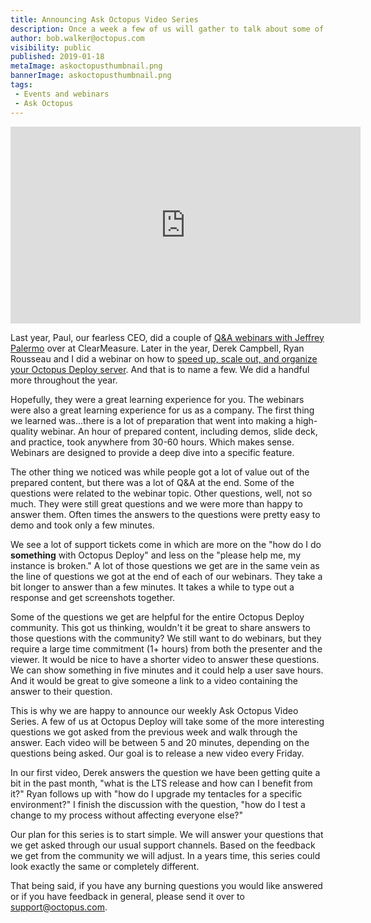 ```yaml
---
title: Announcing Ask Octopus Video Series
description: Once a week a few of us will gather to talk about some of the most interesting questions we have gotten over the past week and how we went about solving them.  
author: bob.walker@octopus.com
visibility: public
published: 2019-01-18
metaImage: askoctopusthumbnail.png
bannerImage: askoctopusthumbnail.png
tags:
 - Events and webinars
 - Ask Octopus
---
```


<iframe width="560" height="315" src="https://www.youtube.com/embed/KVxdSdYAqQU" frameborder="0" allowfullscreen></iframe>

Last year, Paul, our fearless CEO, did a couple of [Q&A webinars with Jeffrey Palermo](https://octopus.com/blog/webinar-devops-deep-dive) over at ClearMeasure.  Later in the year, Derek Campbell, Ryan Rousseau and I did a webinar on how to [speed up, scale out, and organize your Octopus Deploy server](https://hello.octopus.com/webinar-spaces-workers/on-demand).  And that is to name a few.  We did a handful more throughout the year.  

Hopefully, they were a great learning experience for you.  The webinars were also a great learning experience for us as a company.  The first thing we learned was...there is a lot of preparation that went into making a high-quality webinar.  An hour of prepared content, including demos, slide deck, and practice, took anywhere from 30-60 hours.  Which makes sense.  Webinars are designed to provide a deep dive into a specific feature.    

The other thing we noticed was while people got a lot of value out of the prepared content, but there was a lot of Q&A at the end.  Some of the questions were related to the webinar topic.  Other questions, well, not so much.  They were still great questions and we were more than happy to answer them.  Often times the answers to the questions were pretty easy to demo and took only a few minutes.

We see a lot of support tickets come in which are more on the "how do I do **something** with Octopus Deploy" and less on the "please help me, my instance is broken."  A lot of those questions we get are in the same vein as the line of questions we got at the end of each of our webinars.  They take a bit longer to answer than a few minutes.  It takes a while to type out a response and get screenshots together.

Some of the questions we get are helpful for the entire Octopus Deploy community.  This got us thinking, wouldn't it be great to share answers to those questions with the community?  We still want to do webinars, but they require a large time commitment (1+ hours) from both the presenter and the viewer.  It would be nice to have a shorter video to answer these questions.  We can show something in five minutes and it could help a user save hours.  And it would be great to give someone a link to a video containing the answer to their question.  

This is why we are happy to announce our weekly Ask Octopus Video Series.  A few of us at Octopus Deploy will take some of the more interesting questions we got asked from the previous week and walk through the answer.  Each video will be between 5 and 20 minutes, depending on the questions being asked.  Our goal is to release a new video every Friday.

In our first video, Derek answers the question we have been getting quite a bit in the past month, "what is the LTS release and how can I benefit from it?"  Ryan follows up with "how do I upgrade my tentacles for a specific environment?"  I finish the discussion with the question, "how do I test a change to my process without affecting everyone else?"

Our plan for this series is to start simple.  We will answer your questions that we get asked through our usual support channels.  Based on the feedback we get from the community we will adjust.  In a years time, this series could look exactly the same or completely different.

That being said, if you have any burning questions you would like answered or if you have feedback in general, please send it over to [support@octopus.com](mailto:support@octopus.com).  

